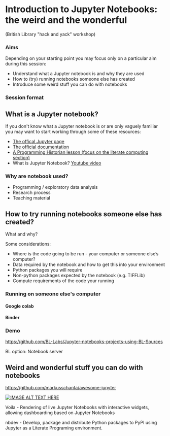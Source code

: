 # Introduction to Jupyter Notebooks: the weird and the wonderful 
(British Library "hack and yack" workshop) 

### Aims 

Depending on your starting point you may focus only on a particular aim during this session:

- Understand what a Jupyter notebook is and why they are used 
- How to (try) running notebooks someone else has created
- Introduce some weird stuff you can do with notebooks

### Session format 



## What is a Jupyter notebook?

If you don't know what a Jupyter notebook is or are only vaguely familiar you may want to start working through some of these resources:

- [The offical Jupyter page](https://jupyter.org/)
- [The official documentation](https://jupyter.org/documentation)
- [A Programming Historian lesson (focus on the literate computing section)](https://programminghistorian.org/en/lessons/jupyter-notebooks#literate-computing)
- What is Jupyter Notebook? [Youtube video](https://youtu.be/q_BzsPxwLOE)

### Why are notebook used? 

- Programming / exploratory data analysis 
- Research process
- Teaching material 



## How to try running notebooks someone else has created?
What and why?

Some considerations:
- Where is the code going to be run - your computer or someone else’s computer?
- Data required by the notebook and how to get this into your environment 
- Python packages you will require 
- Non-python packages expected by the notebook (e.g. TIFFLib)
- Compute requirements of the code your running 

### Running on someone else's computer 

#### Google colab 
#### Binder 


### Demo 
https://github.com/BL-Labs/Jupyter-notebooks-projects-using-BL-Sources 

BL option: 
Notebook server 


## Weird and wonderful stuff you can  do with notebooks 

https://github.com/markusschanta/awesome-jupyter

[![IMAGE ALT TEXT HERE](https://img.youtube.com/vi/9Q6sLbz37gk/0.jpg)](https://www.youtube.com/watch?v=9Q6sLbz37gk)

Voila - Rendering of live Jupyter Notebooks with interactive widgets, allowing dashboarding based on Jupyter Notebooks

nbdev - Develop, package and distribute Python packages to PyPI using Jupyter as a Literate Programing environment.


